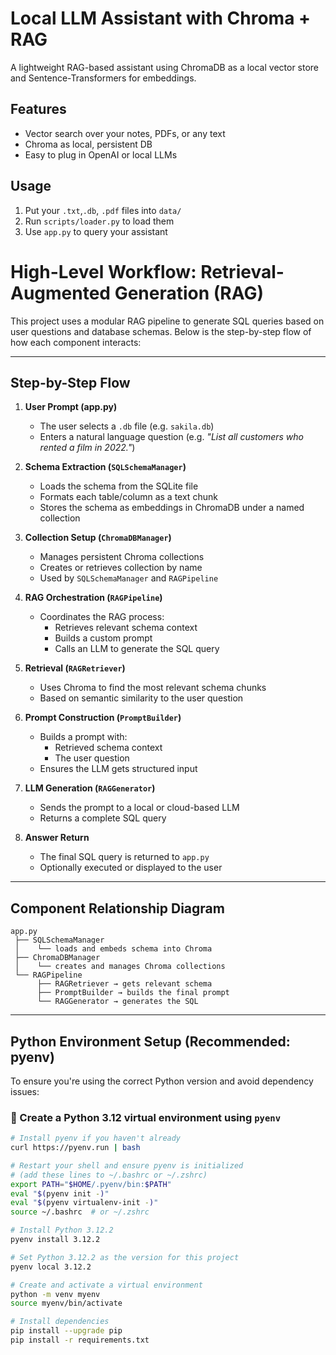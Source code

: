# Local LLM Assistant with Chroma + RAG

A lightweight RAG-based assistant using ChromaDB as a local vector store and Sentence-Transformers for embeddings.

## Features
- Vector search over your notes, PDFs, or any text
- Chroma as local, persistent DB
- Easy to plug in OpenAI or local LLMs

## Usage
1. Put your `.txt`,`.db`, `.pdf` files into `data/`
2. Run `scripts/loader.py` to load them
3. Use `app.py` to query your assistant


# High-Level Workflow: Retrieval-Augmented Generation (RAG)

This project uses a modular RAG pipeline to generate SQL queries based on user questions and database schemas. Below is the step-by-step flow of how each component interacts:

---

## Step-by-Step Flow

1. **User Prompt (app.py)**
   - The user selects a `.db` file (e.g. `sakila.db`)
   - Enters a natural language question (e.g. *"List all customers who rented a film in 2022."*)

2. **Schema Extraction (`SQLSchemaManager`)**
   - Loads the schema from the SQLite file
   - Formats each table/column as a text chunk
   - Stores the schema as embeddings in ChromaDB under a named collection

3. **Collection Setup (`ChromaDBManager`)**
   - Manages persistent Chroma collections
   - Creates or retrieves collection by name
   - Used by `SQLSchemaManager` and `RAGPipeline`

4. **RAG Orchestration (`RAGPipeline`)**
   - Coordinates the RAG process:
     - Retrieves relevant schema context
     - Builds a custom prompt
     - Calls an LLM to generate the SQL query

5. **Retrieval (`RAGRetriever`)**
   - Uses Chroma to find the most relevant schema chunks
   - Based on semantic similarity to the user question

6. **Prompt Construction (`PromptBuilder`)**
   - Builds a prompt with:
     - Retrieved schema context
     - The user question
   - Ensures the LLM gets structured input

7. **LLM Generation (`RAGGenerator`)**
   - Sends the prompt to a local or cloud-based LLM
   - Returns a complete SQL query

8. **Answer Return**
   - The final SQL query is returned to `app.py`
   - Optionally executed or displayed to the user

---

## Component Relationship Diagram

```text
app.py
 ├── SQLSchemaManager
 │    └── loads and embeds schema into Chroma
 ├── ChromaDBManager
 │    └── creates and manages Chroma collections
 └── RAGPipeline
      ├── RAGRetriever → gets relevant schema
      ├── PromptBuilder → builds the final prompt
      └── RAGGenerator → generates the SQL

```
---

## Python Environment Setup (Recommended: pyenv)

To ensure you're using the correct Python version and avoid dependency issues:

### 🔧 Create a Python 3.12 virtual environment using `pyenv`

```bash
# Install pyenv if you haven't already
curl https://pyenv.run | bash

# Restart your shell and ensure pyenv is initialized
# (add these lines to ~/.bashrc or ~/.zshrc)
export PATH="$HOME/.pyenv/bin:$PATH"
eval "$(pyenv init -)"
eval "$(pyenv virtualenv-init -)"
source ~/.bashrc  # or ~/.zshrc

# Install Python 3.12.2
pyenv install 3.12.2

# Set Python 3.12.2 as the version for this project
pyenv local 3.12.2

# Create and activate a virtual environment
python -m venv myenv
source myenv/bin/activate

# Install dependencies
pip install --upgrade pip
pip install -r requirements.txt
